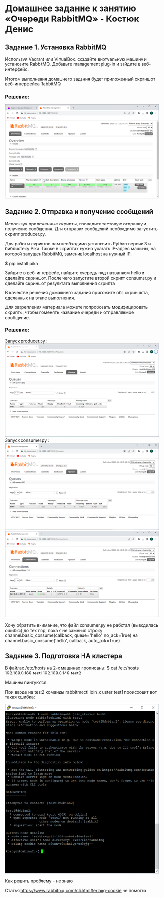 # Домашнее задание к занятию «Очереди RabbitMQ» - Костюк Денис

## Задание 1. Установка RabbitMQ

Используя Vagrant или VirtualBox, создайте виртуальную машину и установите RabbitMQ. Добавьте management plug-in и зайдите в веб-интерфейс.

Итогом выполнения домашнего задания будет приложенный скриншот веб-интерфейса RabbitMQ.

### Решение:

![Скрин1](https://github.com/denniskostyuk/RabbitMQ/blob/main/task_1.png)

## Задание 2. Отправка и получение сообщений

Используя приложенные скрипты, проведите тестовую отправку и получение сообщения. Для отправки сообщений необходимо запустить скрипт producer.py.

Для работы скриптов вам необходимо установить Python версии 3 и библиотеку Pika. Также в скриптах нужно указать IP-адрес машины, на которой запущен RabbitMQ, заменив localhost на нужный IP.

$ pip install pika

Зайдите в веб-интерфейс, найдите очередь под названием hello и сделайте скриншот. После чего запустите второй скрипт consumer.py и сделайте скриншот результата выполнения скрипта

В качестве решения домашнего задания приложите оба скриншота, сделанных на этапе выполнения.

Для закрепления материала можете попробовать модифицировать скрипты, чтобы поменять название очереди и отправляемое сообщение.

### Решение:
Запуск producer.py :
![Скрин2](https://github.com/denniskostyuk/RabbitMQ/blob/main/task_21.png)
Запуск consumer.py :
![Скрин3](https://github.com/denniskostyuk/RabbitMQ/blob/main/task_22.png)
![Скрин4](https://github.com/denniskostyuk/RabbitMQ/blob/main/task_23.png)

Хочу обратить внимание, что файл consumer.py не работал (выводилась ошибка) до тех пор, пока я не заменил строку
channel.basic_consume(callback, queue='hello', no_ack=True)
на
channel.basic_consume('hello', callback, auto_ack=True)

## Задание 3. Подготовка HA кластера

В файлах /etc/hosts на 2-х машинах прописаны:
$ cat /etc/hosts
192.168.0.168 test1
192.168.0.148 test2

Машины пингуются.

При вводе на test2 команды rabbitmqctl join_cluster test1 происходит вот такая ошибка:

![Скрин5](https://github.com/denniskostyuk/RabbitMQ/blob/main/task_3.png)

Как решить проблему - не знаю

Статья https://www.rabbitmq.com/cli.html#erlang-cookie не помогла

